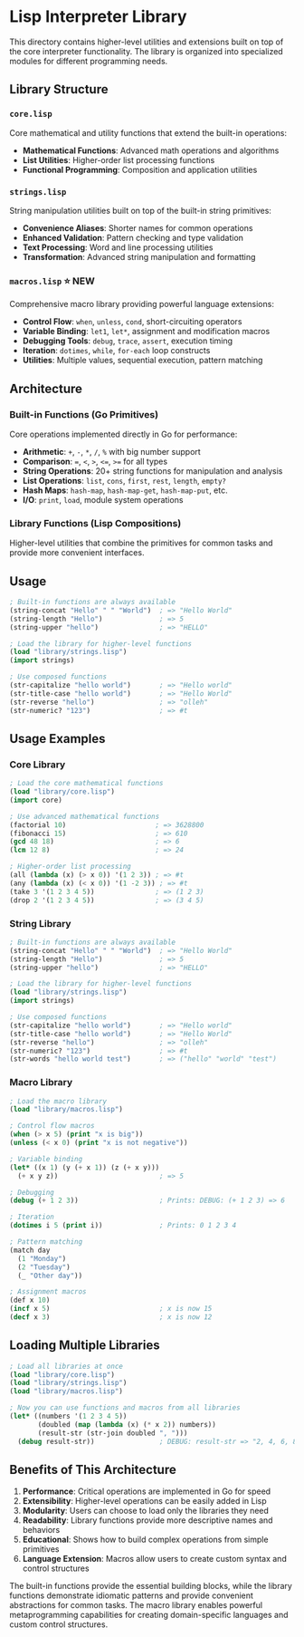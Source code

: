 # Lisp Interpreter Library

This directory contains higher-level utilities and extensions built on top of the core interpreter functionality. The library is organized into specialized modules for different programming needs.

## Library Structure

### `core.lisp`
Core mathematical and utility functions that extend the built-in operations:
- **Mathematical Functions**: Advanced math operations and algorithms
- **List Utilities**: Higher-order list processing functions
- **Functional Programming**: Composition and application utilities

### `strings.lisp` 
String manipulation utilities built on top of the built-in string primitives:
- **Convenience Aliases**: Shorter names for common operations
- **Enhanced Validation**: Pattern checking and type validation
- **Text Processing**: Word and line processing utilities
- **Transformation**: Advanced string manipulation and formatting

### `macros.lisp` ⭐ NEW
Comprehensive macro library providing powerful language extensions:
- **Control Flow**: `when`, `unless`, `cond`, short-circuiting operators
- **Variable Binding**: `let1`, `let*`, assignment and modification macros
- **Debugging Tools**: `debug`, `trace`, `assert`, execution timing
- **Iteration**: `dotimes`, `while`, `for-each` loop constructs
- **Utilities**: Multiple values, sequential execution, pattern matching

## Architecture

### Built-in Functions (Go Primitives)
Core operations implemented directly in Go for performance:
- **Arithmetic**: `+`, `-`, `*`, `/`, `%` with big number support
- **Comparison**: `=`, `<`, `>`, `<=`, `>=` for all types
- **String Operations**: 20+ string functions for manipulation and analysis
- **List Operations**: `list`, `cons`, `first`, `rest`, `length`, `empty?`
- **Hash Maps**: `hash-map`, `hash-map-get`, `hash-map-put`, etc.
- **I/O**: `print`, `load`, module system operations

### Library Functions (Lisp Compositions)
Higher-level utilities that combine the primitives for common tasks and provide more convenient interfaces.

## Usage

```lisp
; Built-in functions are always available
(string-concat "Hello" " " "World")  ; => "Hello World"
(string-length "Hello")              ; => 5
(string-upper "hello")               ; => "HELLO"

; Load the library for higher-level functions
(load "library/strings.lisp")
(import strings)

; Use composed functions
(str-capitalize "hello world")       ; => "Hello world"
(str-title-case "hello world")       ; => "Hello World"
(str-reverse "hello")                ; => "olleh"
(str-numeric? "123")                 ; => #t
```

## Usage Examples

### Core Library
```lisp
; Load the core mathematical functions
(load "library/core.lisp")
(import core)

; Use advanced mathematical functions
(factorial 10)                      ; => 3628800
(fibonacci 15)                      ; => 610
(gcd 48 18)                         ; => 6
(lcm 12 8)                          ; => 24

; Higher-order list processing
(all (lambda (x) (> x 0)) '(1 2 3)) ; => #t
(any (lambda (x) (< x 0)) '(1 -2 3)) ; => #t
(take 3 '(1 2 3 4 5))               ; => (1 2 3)
(drop 2 '(1 2 3 4 5))               ; => (3 4 5)
```

### String Library
```lisp
; Built-in functions are always available
(string-concat "Hello" " " "World")  ; => "Hello World"
(string-length "Hello")              ; => 5
(string-upper "hello")               ; => "HELLO"

; Load the library for higher-level functions
(load "library/strings.lisp")
(import strings)

; Use composed functions
(str-capitalize "hello world")       ; => "Hello world"
(str-title-case "hello world")       ; => "Hello World"
(str-reverse "hello")                ; => "olleh"
(str-numeric? "123")                 ; => #t
(str-words "hello world test")       ; => ("hello" "world" "test")
```

### Macro Library
```lisp
; Load the macro library
(load "library/macros.lisp")

; Control flow macros
(when (> x 5) (print "x is big"))
(unless (< x 0) (print "x is not negative"))

; Variable binding
(let* ((x 1) (y (+ x 1)) (z (+ x y))) 
  (+ x y z))                         ; => 5

; Debugging
(debug (+ 1 2 3))                    ; Prints: DEBUG: (+ 1 2 3) => 6

; Iteration
(dotimes i 5 (print i))              ; Prints: 0 1 2 3 4

; Pattern matching
(match day 
  (1 "Monday") 
  (2 "Tuesday") 
  (_ "Other day"))

; Assignment macros
(def x 10)
(incf x 5)                           ; x is now 15
(decf x 3)                           ; x is now 12
```

## Loading Multiple Libraries

```lisp
; Load all libraries at once
(load "library/core.lisp")
(load "library/strings.lisp") 
(load "library/macros.lisp")

; Now you can use functions and macros from all libraries
(let* ((numbers '(1 2 3 4 5))
       (doubled (map (lambda (x) (* x 2)) numbers))
       (result-str (str-join doubled ", ")))
  (debug result-str))                ; DEBUG: result-str => "2, 4, 6, 8, 10"
```

## Benefits of This Architecture

1. **Performance**: Critical operations are implemented in Go for speed
2. **Extensibility**: Higher-level operations can be easily added in Lisp
3. **Modularity**: Users can choose to load only the libraries they need
4. **Readability**: Library functions provide more descriptive names and behaviors
5. **Educational**: Shows how to build complex operations from simple primitives
6. **Language Extension**: Macros allow users to create custom syntax and control structures

The built-in functions provide the essential building blocks, while the library functions demonstrate idiomatic patterns and provide convenient abstractions for common tasks. The macro library enables powerful metaprogramming capabilities for creating domain-specific languages and custom control structures.
